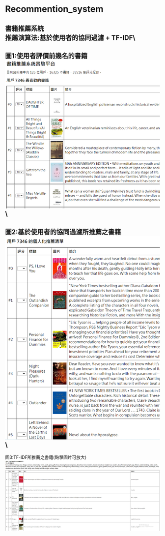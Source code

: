 # Recommention_system
書籍推薦系統\
推薦演算法:基於使用者的協同過濾 + TF-IDF\
--------------------------
圖1:使用者評價前幾名的書籍\
![](img/11.png)\
--------------------------
圖2:基於使用者的協同過濾所推薦之書籍\
![](img/2.png)\
--------------------------
圖3:TF-IDF所推薦之書籍(點擊圖片可放大)\
![](img/3.png)

